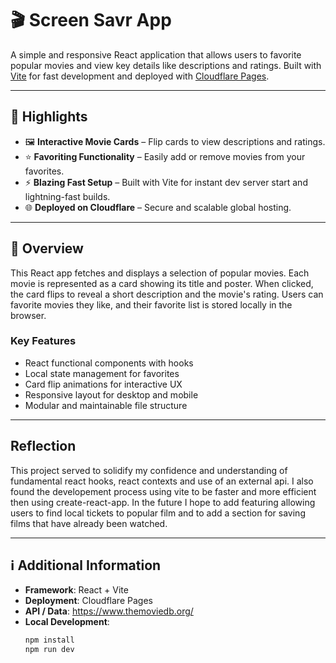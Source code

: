 # 🎬 Screen Savr App

A simple and responsive React application that allows users to favorite popular movies and view key details like descriptions and ratings. Built with [Vite](https://vitejs.dev/) for fast development and deployed with [Cloudflare Pages](https://pages.cloudflare.com/).

---

## 🌟 Highlights

- 🖼️ **Interactive Movie Cards** – Flip cards to view descriptions and ratings.
- ⭐ **Favoriting Functionality** – Easily add or remove movies from your favorites.
- ⚡ **Blazing Fast Setup** – Built with Vite for instant dev server start and lightning-fast builds.
- 🌐 **Deployed on Cloudflare** – Secure and scalable global hosting.

---

## 📖 Overview

This React app fetches and displays a selection of popular movies. Each movie is represented as a card showing its title and poster. When clicked, the card flips to reveal a short description and the movie's rating. Users can favorite movies they like, and their favorite list is stored locally in the browser.

### Key Features

- React functional components with hooks
- Local state management for favorites
- Card flip animations for interactive UX
- Responsive layout for desktop and mobile
- Modular and maintainable file structure

---

## Reflection 

This project served to solidify my confidence and understanding of fundamental react hooks, react contexts and use of an external api.  I also found the developement process using vite to be faster and more efficient then using create-react-app.  In the future I hope to add featuring allowing users to find local tickets to popular film and to add a section for saving films that have already been watched.

---

## ℹ️ Additional Information

- **Framework**: React + Vite
- **Deployment**: Cloudflare Pages
- **API / Data**: https://www.themoviedb.org/ 
- **Local Development**:
  ```bash
  npm install
  npm run dev
